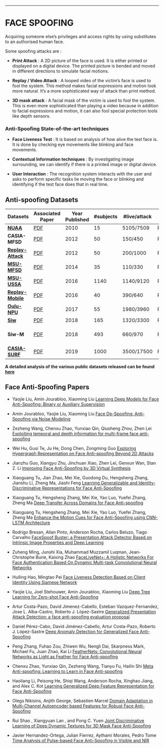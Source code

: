 ---
# FACE SPOOFING

Acquiring someone else’s privileges and access rights by using substitutes to an authorised human face.

Some spoofing attacks are :

* **Print Attack** : A 2D picture of the face is used. It is either printed or displayed on a digital device. The printed picture is bended and moved in different directions to simulate facial motions.

* **Replay / Video Attack** : A looped video of the victim’s face is used to fool the system. This method makes facial expressions and motion look more natural. It’s a more sophisticated way of attack than print method.

* **3D mask attack** :  A facial mask of the victim is used to fool the system. This is even more sophisticated than playing a video because in addition to facial expressions and motion, it can also fool special protection tools like depth sensors.

### Anti-Spoofing State-of-the-art techniques

- **Face Liveness Test** : It is based on analysis of how alive the test face is. It is done by checking eye movements like blinking and face movements.

- **Contextual Information techniques** : By investigating image surrounding, we can identify if there is a printed image or digital device.

- **User Interaction** :  The recognition system interacts with the user and asks to perform specific tasks lie moving the face or blinking and identifying if the test face does that in real time.

## Anti-spoofing Datasets

| Datasets                                           | Associated Paper                                             | Year Published | #subjects | #live/attack | Data modality | Spoof attacks |
| -------------------------------------------------- | ------------------------------------------------------------ | -------------- | ----------- | ---------- | ------------- | --------------- |
| [**NUAA**](http://parnec.nuaa.edu.cn/xtan/data/NUAAImposterDB.html) | [PDF](http://parnec.nuaa.edu.cn/xtan/paper/eccv10r1.pdf) | 2010 | 15 | 5105/7509 | RGB | **Print**             |
| **CASIA-MFSD**                                     | [PDF](https://ieeexplore.ieee.org/stamp/stamp.jsp?tp=&arnumber=6199754)                                        | 2012 | 50 | 150/450 | RGB | **Print(wrapped,cut photo), Replay**     |
| [**Replay-Attack**](https://www.idiap.ch/dataset/replayattack) | [PDF](https://publications.idiap.ch/downloads/papers/2012/Chingovska_IEEEBIOSIG2012_2012.pdf)        | 2012 | 50 | 200/1000 | RGB | **Print, 2 Replay**   |
| [**MSU-MFSD**](http://biometrics.cse.msu.edu/Publications/Databases/MSUMobileFaceSpoofing/index.htm)      |[PDF](http://vipl.ict.ac.cn/uploadfile/upload/2017020711092984.pdf) | 2014 | 35 | 110/330 | RGB | **Print, 2 Replay**   |
| [**MSU-USSA**](http://biometrics.cse.msu.edu/Publications/Databases/MSU_USSA/)      | [PDF](https://ieeexplore.ieee.org/stamp/stamp.jsp?tp=&arnumber=7487030) | 2016 | 1140 | 1140/9120 | RGB | **2 Print, 6 Replay** |
| [**Replay-Mobile**](https://www.idiap.ch/dataset/replay-mobile)      | [PDF](https://ieeexplore.ieee.org/stamp/stamp.jsp?tp=&arnumber=7736936) | 2016 | 40 | 390/640 | RGB | **Print, 2 Replay** |
| [**Oulu-NPU**](https://sites.google.com/site/oulunpudatabase/)      |[PDF](https://ieeexplore.ieee.org/stamp/stamp.jsp?tp=&arnumber=7961798)   | 2017 | 55 | 1980/3960 | RGB | **2 Print, 2 Replay** |
| [**Siw**](http://cvlab.cse.msu.edu/spoof-in-the-wild-siw-face-anti-spoofing-database.html)           | [PDF](https://arxiv.org/pdf/1803.11097.pdf) | 2018 | 165 | 1320/3300 | RGB |  **2 Print, 4 Replay** |
| **Siw-M**           | [PDF](https://arxiv.org/pdf/1904.02860.pdf) | 2018 | 493 | 660/970 | RGB | **Print, Replay,5 mask, 3 makeup, 3 Partial** |
| [**CASIA-SURF**](https://sites.google.com/qq.com/chalearnfacespoofingattackdete/dataset?authuser=0)           | [PDF](https://arxiv.org/pdf/1812.00408v3.pdf) | 2019 | 1000 | 3500/17500 | RGB/Depth/IR | **Print, Mask** |


**A detailed analysis of the various public datasets released can be found [here](https://docs.google.com/spreadsheets/d/1rH-SkrbvFpKxcUM7dcZOsyihrr30g16HFy2m1sQobGo/edit?usp=sharing)**

## Face Anti-Spoofing Papers

- Yaojie Liu, Amin Jourabloo, Xiaoming Liu [Learning Deep Models for Face Anti-Spoofing: Binary or Auxiliary  Supervision](https://github.com/saiamrit/fake-detection/tree/master/Face%20Anti-spoofing/Learning%20Deep%20models%20for%20face%20anti%20spoofing%20-%20binary%20or%20auxiliary%20supervision)

- Amin Jourabloo, Yaojie Liu, Xiaoming Liu [Face De-Spoofing: Anti-Spoofing via Noise Modeling](https://github.com/saiamrit/fake-detection/tree/master/Face%20Anti-spoofing/Face%20De-Spoofing:%20Anti-Spoofing%20via%20Noise%20Modeling)

- Zezheng Wang, Chenxu Zhao, Yunxiao Qin, Qiusheng Zhou, Zhen Lei [Exploiting temporal and depth information for multi-frame face anti-spoofing](https://github.com/saiamrit/fake-detection/tree/master/Face%20Anti-spoofing/Exploiting%20temporal%20and%20depth%20information%20for%20multi-frame%20face%20anti-spoofing)

- Wei Hu, Gusi Te, Ju He, Dong Chen, Zongming Guo [Exploring Hypergraph Representation on Face Anti-spoofing Beyond 2D Attacks](https://github.com/saiamrit/fake-detection/tree/master/Face%20Anti-spoofing/Exploring%20Hypergraph%20Representation%20on%20Face%20Anti-spoofing%20Beyond%202D%20Attacks)

- Jianzhu Guo, Xiangyu Zhu, Jinchuan Xiao, Zhen Lei, Genxun Wan, Stan Z. Li [Improving Face Anti-Spoofing by 3D Virtual Synthesis](https://github.com/saiamrit/fake-detection/tree/master/Face%20Anti-spoofing/Improving%20Face%20Anti-Spoofing%20by%203D%20Virtual%20Synthesis)

- Xiaoguang Tu, Jian Zhao, Mei Xie, Guodong Du, Hengsheng Zhang, Jianshu Li, Zheng Ma, Jiashi Feng [Learning Generalizable and Identity-Discriminative Representations for Face Anti-Spoofing](https://github.com/saiamrit/fake-detection/tree/master/Face%20Anti-spoofing/Learning%20Generalizable%20and%20Identity-Discriminative%20Representations%20for%20Face%20Anti-Spoofing)

- Xiaoguang Tu, Hengsheng Zhang, Mei Xie, Yao Luo, Yuefei Zhang, Zheng Ma [Deep Transfer Across Domains for Face Anti-spoofing](https://github.com/saiamrit/fake-detection/tree/master/Face%20Anti-spoofing/Deep%20Transfer%20Across%20Domains%20for%20Face%20Anti-spoofing)

- Xiaoguang Tu, Hengsheng Zhang, Mei Xie, Yao Luo, Yuefei Zhang, Zheng Ma [Enhance the Motion Cues for Face Anti-Spoofing using CNN-LSTM Architecture](https://github.com/saiamrit/fake-detection/tree/master/Face%20Anti-spoofing/Enhance%20the%20Motion%20Cues%20for%20Face%20Anti-Spoofing%20using%20CNN-LSTM%20Architecture)

- Rodrigo Bresan, Allan Pinto, Anderson Rocha, Carlos Beluzo, Tiago Carvalho [FaceSpoof Buster: a Presentation Attack Detector Based on Intrinsic Image Properties and Deep Learning](https://github.com/saiamrit/fake-detection/tree/master/Face%20Anti-spoofing/FaceSpoof%20Buster:%20a%20Presentation%20Attack%20Detector%20Based%20on%20Intrinsic%20Image%20Properties%20and%20Deep%20Learning)

- Zuheng Ming, Junshi Xia, Muhammad Muzzamil Luqman, Jean-Christophe Burie, Kaixing Zhao [FaceLiveNet+: A Holistic Networks For Face Authentication Based On Dynamic Multi-task Convolutional Neural Networks](https://github.com/saiamrit/fake-detection/tree/master/Face%20Anti-spoofing/FaceLiveNet%2B:%20A%20Holistic%20Networks%20For%20Face%20Authentication%20Based%20On%20Dynamic%20Multi-task%20Convolutional%20Neural%20Networks)

- Huiling Hao, Mingtao Pei [Face Liveness Detection Based on Client Identity Using Siamese Network](https://github.com/saiamrit/fake-detection/tree/master/Face%20Anti-spoofing/Face%20Liveness%20Detection%20Based%20on%20Client%20Identity%20Using%20Siamese%09Network)

- Yaojie Liu, Joel Stehouwer, Amin Jourabloo, Xiaoming Liu [Deep Tree Learning for Zero-shot Face Anti-Spoofing](https://github.com/saiamrit/fake-detection/tree/master/Face%20Anti-spoofing/Deep%20Tree%20Learning%20for%20Zero-shot%20Face%20Anti-Spoofing)

- Artur Costa-Pazo, David Jimenez-Cabello, Esteban Vazquez-Fernandez, Jose L. Alba-Castro, Roberto J. López-Sastre [Generalized Presentation Attack Detection: a face anti-spoofing evaluation proposal](https://github.com/saiamrit/fake-detection/tree/master/Face%20Anti-spoofing/Generalized%20Presentation%20Attack%20Detection:%20a%20face%20anti-spoofing%20evaluation%20proposal)

- Daniel Pérez-Cabo, David Jiménez-Cabello, Artur Costa-Pazo, Roberto J. López-Sastre [Deep Anomaly Detection for Generalized Face Anti-Spoofing](https://github.com/saiamrit/fake-detection/tree/master/Face%20Anti-spoofing/Deep%20Anomaly%20Detection%20for%20Generalized%20Face%20Anti-Spoofing)

- Peng Zhang, Fuhao Zou, Zhiwen Wu, Nengli Dai, Skarpness Mark, Michael Fu, Juan Zhao, Kai Li [FeatherNets: Convolutional Neural Networks as Light as Feather for Face Anti-spoofing](https://github.com/saiamrit/fake-detection/tree/master/Face%20Anti-spoofing/FeatherNets:%20Convolutional%20Neural%20Networks%20as%20Light%20as%20Feather%20for%20Face%20Anti-spoofing)

- Chenxu Zhao, Yunxiao Qin, Zezheng Wang, Tianyu Fu, Hailin Shi [Meta Anti-spoofing: Learning to Learn in Face Anti-spoofing](https://github.com/saiamrit/fake-detection/tree/master/Face%20Anti-spoofing/Learning%20Generalized%20Deep%20Feature%20Representation%20for%20Face%20Anti-Spoofing)

- Haoliang Li, Peisong He, Shiqi Wang, Anderson Rocha, Xinghao Jiang, and Alex C. Kot [Learning Generalized Deep Feature Representation for Face Anti-Spoofing](https://github.com/saiamrit/fake-detection/tree/master/Face%20Anti-spoofing/Learning%20Generalized%20Deep%20Feature%20Representation%20for%20Face%20Anti-Spoofing)

- Olegs Nikisins, Anjith George, Sebastien Marcel [Domain Adaptation in Multi-Channel Autoencoder based Features for Robust
Face Anti-Spoofing](https://github.com/saiamrit/fake-detection/tree/master/Face%20Anti-spoofing/Domain%20Adaptation%20in%20Multi-Channel%20Autoencoder%20based%20Features%20for%20Robust%20Face%20Anti-Spoofing)

- Rui Shao , Xiangyuan Lan , and Pong C. Yuen [Joint Discriminative Learning of Deep Dynamic Textures for 3D Mask Face Anti-Spoofing](https://github.com/saiamrit/fake-detection/tree/master/Face%20Anti-spoofing/Joint%20Discriminative%20Learning%20of%20Deep%20Dynamic%20Textures%20for%203D%20Mask%20Face%20Anti-Spoofing)

- Javier Hernandez-Ortega, Julian Fierrez, Aythami Morales, Pedro Tome [Time Analysis of Pulse-based Face Anti-Spoofing in Visible and NIR](https://github.com/saiamrit/fake-detection/tree/master/Face%20Anti-spoofing/Time%20Analysis%20of%20Pulse-based%20Face%20Anti-Spoofing%20in%20Visible%20and%20NIR)
